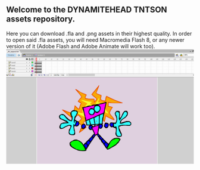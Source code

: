 ## Welcome to the DYNAMITEHEAD TNTSON assets repository.
Here you can download .fla and .png assets in their highest quality.
In order to open said .fla assets, you will need Macromedia Flash 8, or any newer version of it (Adobe Flash and Adobe Animate will work too).
![DynamiteHead's zapped animation, as how it appears in Macromedia Flash 8.](https://raw.githubusercontent.com/theswackgcf/dynamitehead_tntson_assets/main/dhassets_flash.png)
